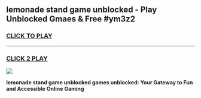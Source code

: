 
## lemonade stand game unblocked - Play Unblocked Gmaes & Free #ym3z2
<h3>
<a href="https://news.freeplayer.one?title=lemonade_stand_game_unblocked&ref=26F">CLICK TO PLAY</a></h3>
<hr>

<h3>
<a href="https://news.freeplayer.one?title=lemonade_stand_game_unblocked&ref=26F">CLICK 2 PLAY</a>
  
</h3>

<a href="https://news.freeplayer.one?title=lemonade_stand_game_unblocked&ref=26F/"><img src="https://clearcache.store/games.png"></a>


**lemonade stand game unblocked games unblocked: Your Gateway to Fun and Accessible Online Gaming**
